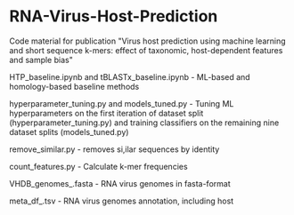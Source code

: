 # RNA-Virus-Host-Prediction
Code material for publication "Virus host prediction using machine learning and short sequence k-mers: effect of taxonomic, host-dependent features and sample bias"

HTP_baseline.ipynb and tBLASTx_baseline.ipynb - ML-based and homology-based baseline methods

hyperparameter_tuning.py and models_tuned.py - Tuning ML hyperparameters on the first iteration of dataset split (hyperparameter_tuning.py) and training classifiers on the remaining nine dataset splits (models_tuned.py)

remove_similar.py - removes si,ilar sequences by identity

count_features.py - Calculate k-mer frequencies

VHDB_genomes_.fasta - RNA virus genomes in fasta-format

meta_df_.tsv - RNA virus genomes annotation, including host
